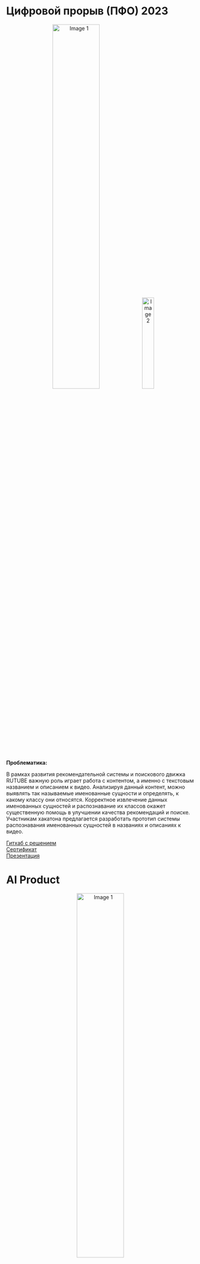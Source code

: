 
<div>
<h1>Цифровой прорыв (ПФО) 2023</h1>
  
  <div align="center">
      <img src="https://hacks-ai.ru/_next/static/media/header-logo.c7e8f395.svg" alt="Image 1", width="50%">
      <img src="https://stoneforest.ru/wp-content/uploads/2022/08/new-rutube-logo-2022-main.jpg" alt="Image 2", width="25%">
  </div>
   <br>
   <strong>Проблематика:</strong>
   <p>
       В рамках развития рекомендательной системы и поискового движка RUTUBE важную роль играет работа c контентом, а именно с текстовым названием и описанием к видео. Анализируя данный контент, можно выявлять так называемые именованные сущности и определять, к какому классу они относятся.
Корректное извлечение данных именованных сущностей и распознавание их классов окажет существенную помощь в улучшении качества рекомендаций и поиске.
Участникам хакатона предлагается разработать прототип системы распознавания именованных сущностей в названиях и описаниях к видео.
   </p>
   <a href="https://github.com/CHex0K/NER-for-REC">Гитхаб с решением</a> 
    <br>
   <a href="https://github.com/CHex0K/Resume/blob/main/ЦП1.png">Сертификат</a> 
    <br>
   <a href="https://docs.google.com/presentation/d/1iKXT6tlM_ZnYbW9pUmHAdEFNuI_WLZ4y/edit?usp=drive_link&ouid=102269763728392486982&rtpof=true&sd=true"> Презентация </a>
</div>
     

<div>
<h1>AI Product</h1>
  
  <div align="center">
      <img src="https://cdn.freelance.ru/images/att/1696173_900_600.png" alt="Image 1", width="50%">
  </div>
   <br>
   <strong>Проблематика:</strong>
   <p>
       У современных компаний нет полного понимания, что в конкретном товаре и сегменте больше всего влияет на выдачу и, соответственно, на продажи. Данные меняются регулярно, а обрабатывать их вручную долго и дорого. Необходимо создать B2C сервис аналитики и создания контента на маркетплейсах.
   </p>
    <a href="https://github.com/CHex0K/AIproduct">Гитхаб с решением</a> 
    <br>
   <a href="https://github.com/CHex0K/Resume/blob/main/AI_product.png">Сертификат</a> 
    <br>
   <a href="https://docs.google.com/presentation/d/1PLaqwrvmXoLdGahGpOL1a4kj1at5NG6t/edit?usp=drive_link&ouid=102269763728392486982&rtpof=true&sd=true"> Презентация </a>
</div>


<div>
<h1>EESTech</h1>
  
  <div align="center">
      <img src="https://github.com/CHex0K/Portfolio/blob/main/hack_imgs/EES.webp", width="50%">
  </div>
   <br>
   <strong>Задача:</strong>
   <p>
       Разработать систему анализа данных телеметрии трактора, используя ИИ, которая:
* Будет оценивать правильность эксплуатации трактора и его систем.
* Проводить анализ систем и предсказывать их выход из строя. 
   </p>
   <a href="https://github.com/CHex0K/EESTech">Гитхаб с решением</a> 
    <br>
   <a">Сертификат</a> 
    <br>
   <a href="https://docs.google.com/presentation/d/18oJ8t-lhz3f9-K5EYkkszMeudpSe0VVQ/edit?usp=drive_link&ouid=102269763728392486982&rtpof=true&sd=true"> Презентация </a>
</div>

      
<div>
<h1>ML Talentmatch</h1>
  
  <div align="center">
      <img src="https://static.tildacdn.com/tild3730-3139-4235-b033-326635376532/photo.svg", width="25%">
  </div>
   <br>
   <strong>Задача:</strong>
   <p>
      Разработать и реализовать алгоритм, который будет сопоставлять резюме кандидата с описанием вакансии  и определять, насколько данный кандидат соответствует условиям вакансии.
   </p>
    <a href="https://github.com/CHex0K/ML-Talentmatch">Гитхаб с решением</a> 
    <br>
   <a href="https://github.com/CHex0K/Resume/blob/main/ML%20Talentmatch-1.png">Сертификат</a> 
    <br>
   <a href="https://docs.google.com/presentation/d/1WJEtU90h4SA14NRhNos9bApqyNyNURFp/edit?usp=sharing&ouid=102269763728392486982&rtpof=true&sd=true"> Презентация </a>
</div>


<div>
<h1>It Purple Hack</h1>
  
  <div align="center">
    <img src="https://cdn-crimea-news.com/img/20240221/7d2800f030fb7c6cae9a6b635b1f43a0.jpg", width="40%">
    <br>
    <img src="https://media.informpskov.ru/partners/2023/12/A18pi1702037711.jpeg", width="25%">
  </div>
   <br>
   <strong>Задача:</strong>
   <p>
      Модель CLTV позволяет определять ценность клиента для Банка на всем сроке его жизни. В качестве показателя ценности клиента мы используем операционную прибыль - сумму всех доходных и расходных операций. Нам известно, что основной характеристикой клиента, влияющей на его прибыльность, является набор продуктов (или продуктовый кластер), которыми клиент активно пользуется, то есть генерирует операционную прибыль. Мы предлагаем вам построить модель, которая будет предсказывать продуктовый кластер клиента - Юридического лица. Участникам будут доступны табличные данные об основных характеристиках компании и транзакционной активности, а также информация о текущем кластере клиента.
   </p>
    <a href="https://github.com/CHex0K/ItPurpleHack">Гитхаб с решением</a> 
    <br>
   <a href="https://github.com/CHex0K/Resume/blob/main/IT%20Purple%20Hack.png">Сертификат</a> 
    <br>
   <a href="https://docs.google.com/presentation/d/1KIbNWAmSuw_onQLzxVX0LsOXUpfBE7lh/edit?usp=sharing&ouid=102269763728392486982&rtpof=true&sd=true"> Презентация </a>
</div>


<div>
<h1>На севере - кодить</h1>
  
  <div align="center">
      <img src="https://static.tildacdn.com/tild3236-3432-4136-b663-623739633566/Group.svg", width="40%">
  </div>
   <br>
   <strong>Задача:</strong>
   <p>
      AI для форматирования текста способен обрабатывать различные типы текста (предложения, абзацы и даже длинные документы), исправлять пунктуацию, орфографию, и добавлять HTML форматирование. Так как не все пользователи имеют достаточную компетенцию, а также не все системы могут предоставить набор инструментов для грамотного форматирования, данный инструмент поможет пользователям получать стилизованный и грамотно оформленный контент.
   </p>
    <a href="https://github.com/CHex0K/na_severe_codit">Гитхаб с решением</a> 
    <br>
   <a>Сертификат</a> 
    <br>
   <a href="https://docs.google.com/presentation/d/18K5WLEcJyPfu_3SZkeH1kK3MrFiF3oUE/edit?usp=sharing&ouid=102269763728392486982&rtpof=true&sd=true"> Презентация </a>
</div>
 

<div>
<h1>Цифровой прорыв (Международный) 2023</h1>
  
  <div align="center">
      <img src="https://hacks-ai.ru/_next/static/media/header-logo.c7e8f395.svg", width="50%">
      <img src="https://stoneforest.ru/wp-content/uploads/2022/08/new-rutube-logo-2022-main.jpg", width="25%">
  </div>
   <br>
   <strong>Задача:</strong>
   <p>
     Механизм поиска - лицо видеохостинга. Не будет корректного поиска - не будет и пользователей на платформе. Люди могут приходить на платформу как за определенным контентом, так и просто из любопытства, задавая в поисковой строке произвольные запросы. Очень важна актуальность выдаваемых видео - если это новости, шоу, спортивные мероприятия, то выдача старого контента может пользователя отпугнуть и снизить его уровень удовлетворенности.
На основе поисковых запросов пользователей, а также ручной разметки релевантности видео для поисковых запросов, названий видео и фичей видео участникам предлагается разработать механизм поиска. При этом нужно решать и технологическую задачу, а именно разработать такой прототип, который будет работать быстро - это основа успешного взаимодействия с пользователем.
   </p>
    <a href="https://github.com/CHex0K/Digital-breakthrough-RecSys">Гитхаб с решением</a> 
    <br>
   <a href="https://github.com/CHex0K/Resume/blob/main/ЦП2.png">Сертификат</a> 
    <br>
   <a href="https://docs.google.com/presentation/d/1M5jKwrL56LWSmCLKZzNp1eq8356UstO8/edit?usp=sharing&ouid=102269763728392486982&rtpof=true&sd=true"> Презентация </a>
</div>


<div>
<h1>Лидеры цифровой трансформации</h1>
  
  <div align="center">
      <img src="https://sun9-26.userapi.com/impg/nCbSck3eQ20M9D4tjgAtNx08dgkQbOQK7NT5BQ/2bpLxA4Zf5M.jpg?size=911x403&quality=96&sign=6fdd606f07744b7b4b7733039d10b763&type=album", width="50%">
  </div>
   <br>
   <strong>Задача:</strong>
   <p>
Разработайте систему детекции объектов незаконной нестационарной торговли, интегрируемую с инфраструктурой городского видеонаблюдения. Система должна оперативно выявлять точки незаконной торговли на основе типа объекта (установленный или с возможностью передвижения), его размера и местонахождения.

Функционал сервиса должен позволять автоматически передавать данные о выявленных объектах в правоохранительные органы, а также в структуры, ответственные за надзор в сфере защиты прав
   </p>
    <a href="https://github.com/CHex0K/Leaders-CT">Гитхаб с решением</a> 
    <br>
   <a>Сертификат</a> 
    <br>
   <a href="https://docs.google.com/presentation/d/1edPFlDRjwZkTwKyeimgO_5UWcBB-Xm_d/edit?usp=sharing&ouid=102269763728392486982&rtpof=true&sd=true"> Презентация </a>
</div>
 

<div>
<h1>Цифровой прорыв (ЦФО) 2023</h1>
  
  <div align="center">
      <img src="https://hacks-ai.ru/_next/static/media/header-logo.c7e8f395.svg", width="50%">
      <img src="https://lodmedia.hb.bizmrg.com/avatars/company_969264.png", width="30%">
  </div>
   <br>
   <strong>Задача:</strong>
   <p>
На основе представленных данных, сформированных датасетов и материалов из открытых источников участникам хакатона необходимо обучить нейросеть отличать вид (подвид) лебедя друг от друга, а также сформировать интерфейс загрузки данных и представления результатов распознавания с учетом требования по автономности решения (без использования сети «Интернет»).

Распознавание отдельных видов лебедей друг от друга на основании данных фотосъемки — актуальная задача: на общих фотоматериалах виды лебедей могут быть перемешаны друг с другом, что затрудняет подсчет их численности по каждому виду. 

Участникам хакатона предлагается задача по созданию программного решения по классификации птиц на примере трех видов (подвидов) рода «лебеди» (лебедь-шипун, лебедь-кликун, малый лебедь) для последующего использования в деятельности органов государственной власти, органах государственной власти субъектов Российской Федерации в рамках полномочий по неинвазивному мониторингу объектов животного мира.
   </p>
    <a href=https://github.com/CHex0K/Digital-breakthrough-swans">Гитхаб с решением</a> 
    <br>
   <a href="https://github.com/CHex0K/Resume/blob/main/ЦП3.png">Сертификат</a> 
    <br>
   <a> Презентация </a>
</div>
 

<div>
<h1>Цифровой прорыв (Всероссийский) 2023</h1>
  
  <div align="center">
      <img src="https://hacks-ai.ru/_next/static/media/header-logo.c7e8f395.svg", width="50%">
      <img src="https://lodmedia.hb.bizmrg.com/avatars/company_796438.png", width="30%">
  </div>
   <br>
   <strong>Задача:</strong>
   <p>
На основании исторических пресс-релизов кредитных рейтинговых агентств участникам хакатона необходимо построить интерпретируемую ML-модель, устанавливающую взаимосвязь между текстом пресс-релиза и присвоенным кредитным рейтингом по национальной рейтинговой шкале Российской Федерации для организации с учетом методологических особенностей оценки рейтинга. ML-модель должна не просто устанавливать соответствие текста пресс-релиза кредитному рейтингу, но также и выделять ключевые конструкции в тексте, соответствующие присвоенному кредитному рейтингу.
   </p>
    <a> Гитхаб с решением</a> 
    <br>
   <a href="https://github.com/CHex0K/Resume/blob/main/ЦП4.png">Сертификат</a> 
    <br>
   <a> Презентация </a>
</div>
 
